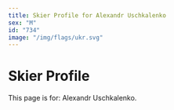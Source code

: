 ```yaml
---
title: Skier Profile for Alexandr Uschkalenko
sex: "M"
id: "734"
image: "/img/flags/ukr.svg" 
---
```


# Skier Profile

This page is for: Alexandr Uschkalenko.
    